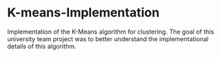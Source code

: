 # K-means-Implementation
Implementation of the K-Means algorithm for clustering. The goal of this university team project was to better understand the implementational details of this algorithm.
